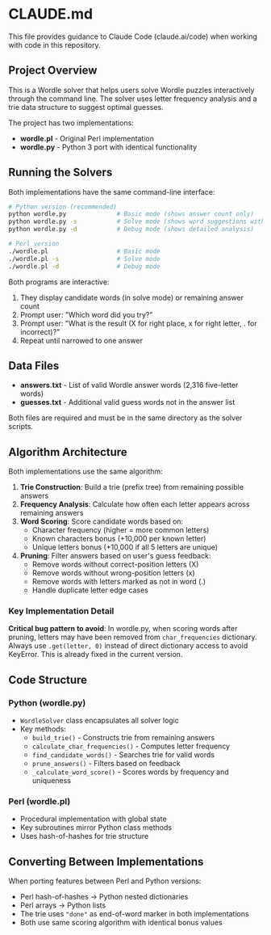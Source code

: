 # CLAUDE.md

This file provides guidance to Claude Code (claude.ai/code) when working with code in this repository.

## Project Overview

This is a Wordle solver that helps users solve Wordle puzzles interactively through the command line. The solver uses letter frequency analysis and a trie data structure to suggest optimal guesses.

The project has two implementations:
- **wordle.pl** - Original Perl implementation
- **wordle.py** - Python 3 port with identical functionality

## Running the Solvers

Both implementations have the same command-line interface:

```bash
# Python version (recommended)
python wordle.py              # Basic mode (shows answer count only)
python wordle.py -s           # Solve mode (shows word suggestions with scores)
python wordle.py -d           # Debug mode (shows detailed analysis)

# Perl version
./wordle.pl                   # Basic mode
./wordle.pl -s                # Solve mode
./wordle.pl -d                # Debug mode
```

Both programs are interactive:
1. They display candidate words (in solve mode) or remaining answer count
2. Prompt user: "Which word did you try?"
3. Prompt user: "What is the result (X for right place, x for right letter, . for incorrect)?"
4. Repeat until narrowed to one answer

## Data Files

- **answers.txt** - List of valid Wordle answer words (2,316 five-letter words)
- **guesses.txt** - Additional valid guess words not in the answer list

Both files are required and must be in the same directory as the solver scripts.

## Algorithm Architecture

Both implementations use the same algorithm:

1. **Trie Construction**: Build a trie (prefix tree) from remaining possible answers
2. **Frequency Analysis**: Calculate how often each letter appears across remaining answers
3. **Word Scoring**: Score candidate words based on:
   - Character frequency (higher = more common letters)
   - Known characters bonus (+10,000 per known letter)
   - Unique letters bonus (+10,000 if all 5 letters are unique)
4. **Pruning**: Filter answers based on user's guess feedback:
   - Remove words without correct-position letters (X)
   - Remove words without wrong-position letters (x)
   - Remove words with letters marked as not in word (.)
   - Handle duplicate letter edge cases

### Key Implementation Detail

**Critical bug pattern to avoid**: In wordle.py, when scoring words after pruning, letters may have been removed from `char_frequencies` dictionary. Always use `.get(letter, 0)` instead of direct dictionary access to avoid KeyError. This is already fixed in the current version.

## Code Structure

### Python (wordle.py)
- `WordleSolver` class encapsulates all solver logic
- Key methods:
  - `build_trie()` - Constructs trie from remaining answers
  - `calculate_char_frequencies()` - Computes letter frequency
  - `find_candidate_words()` - Searches trie for valid words
  - `prune_answers()` - Filters based on feedback
  - `_calculate_word_score()` - Scores words by frequency and uniqueness

### Perl (wordle.pl)
- Procedural implementation with global state
- Key subroutines mirror Python class methods
- Uses hash-of-hashes for trie structure

## Converting Between Implementations

When porting features between Perl and Python versions:
- Perl hash-of-hashes → Python nested dictionaries
- Perl arrays → Python lists
- The trie uses `"done"` as end-of-word marker in both implementations
- Both use same scoring algorithm with identical bonus values
